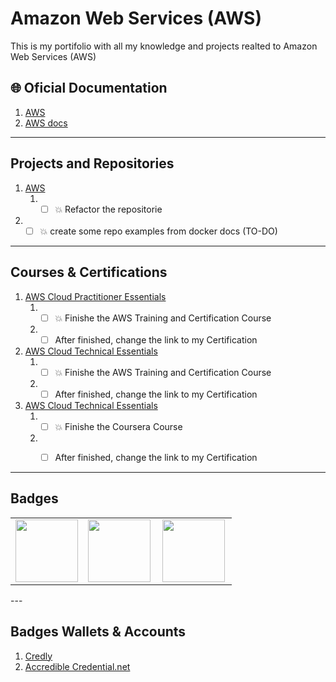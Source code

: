 # Amazon Web Services (AWS) #
This is my portifolio with all my knowledge and projects realted to Amazon Web Services (AWS)

## 🌐 Oficial Documentation ##
1. [AWS](https://aws.amazon.com/)
2. [AWS docs](https://docs.aws.amazon.com/)

---

## Projects and Repositories ##

1.  [AWS]()
    1.  * [ ] 💥 Refactor the repositorie
2.  * [ ] 💥 create some repo examples from docker docs (TO-DO)

---

## Courses & Certifications ##

1. [AWS Cloud Practitioner Essentials](https://explore.skillbuilder.aws/learn/course/134)
   1. * [ ] 💥 Finishe the AWS Training and Certification Course
   1. * [ ] After finished, change the link to my Certification
1. [AWS Cloud Technical Essentials](https://explore.skillbuilder.aws/learn/course/1851)
   1. * [ ] 💥 Finishe the AWS Training and Certification Course
   1. * [ ] After finished, change the link to my Certification
1. [AWS Cloud Technical Essentials](https://www.coursera.org/learn/aws-cloud-technical-essentials)
   1. * [ ] 💥 Finishe the Coursera Course
   1. * [ ] After finished, change the link to my Certification


---

## Badges ##
<table width="100%" border="0">
  <tr>    
  <td><img src=""  height="100" /></td>
  <td><img src="" height="100" align="left"  /></td>
  <td><img src="" height="100" align="left" /></td>
  </tr>
</table>
---

## Badges Wallets & Accounts ##
1.  [Credly](https://www.credly.com/users/pedro-o-azevedo/badges)
2.  [Accredible Credential.net](https://sgq.io/nBjo4og)

